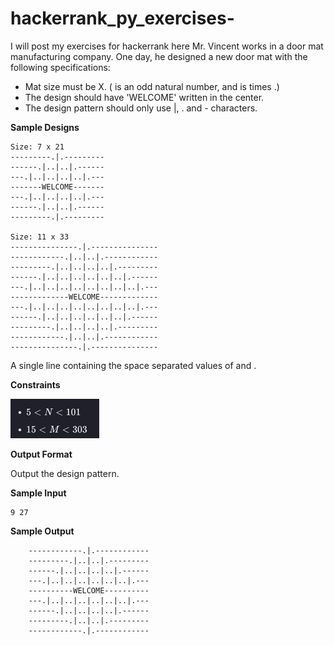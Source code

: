 # hackerrank_py_exercises-
I will post my exercises for hackerrank here 
Mr. Vincent works in a door mat manufacturing company. One day, he designed a new door mat with the following specifications:

- Mat size must be X. ( is an odd natural number, and  is  times .)
- The design should have 'WELCOME' written in the center.
- The design pattern should only use |, . and - characters.

**Sample Designs**

    Size: 7 x 21 
    ---------.|.---------
    ------.|..|..|.------
    ---.|..|..|..|..|.---
    -------WELCOME-------
    ---.|..|..|..|..|.---
    ------.|..|..|.------
    ---------.|.---------
    
    Size: 11 x 33
    ---------------.|.---------------
    ------------.|..|..|.------------
    ---------.|..|..|..|..|.---------
    ------.|..|..|..|..|..|..|.------
    ---.|..|..|..|..|..|..|..|..|.---
    -------------WELCOME-------------
    ---.|..|..|..|..|..|..|..|..|.---
    ------.|..|..|..|..|..|..|.------
    ---------.|..|..|..|..|.---------
    ------------.|..|..|.------------
    ---------------.|.---------------


A single line containing the space separated values of  and .

**Constraints**

![img.png](img.png)

**Output Format**

Output the design pattern.

**Sample Input**

```
9 27
```

**Sample Output**

        ------------.|.------------
        ---------.|..|..|.---------
        ------.|..|..|..|..|.------
        ---.|..|..|..|..|..|..|.---
        ----------WELCOME----------
        ---.|..|..|..|..|..|..|.---
        ------.|..|..|..|..|.------
        ---------.|..|..|.---------
        ------------.|.------------
